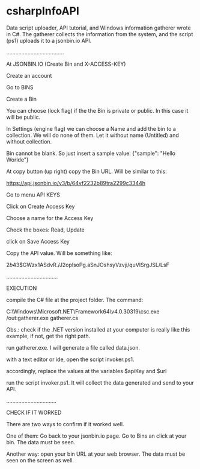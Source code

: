 # csharpInfoAPI
Data script uploader, API tutorial, and Windows information gatherer wrote in C#. The gatherer collects the information from the system, and the script (ps1) uploads it to a jsonbin.io API.

......................................

At JSONBIN.IO (Create Bin and X-ACCESS-KEY)

Create an account

Go to BINS

Create a Bin

You can choose (lock flag) if the the Bin is private or public. In this case it will be public.

In Settings (engine flag) we can choose a Name and add the bin to a collection. We will do none of them. Let it without name (Untitled) and without collection.

Bin cannot be blank. So just insert a sample value:
{"sample": "Hello Worlde"}

At copy button (up right) copy the Bin URL. Will be similar to this:

https://api.jsonbin.io/v3/b/64vf2232b89tra2299c3344h

Go to menu API KEYS

Click on Create Access Key

Choose a name for the Access Key

Check the boxes: Read, Update

click on Save Access Key

Copy the API value. Will be something like:

$2b$43$GWzx1ASdvR./J2oplsoPg.aSnJOshsyVzvji/quVISrgJSL/LsF

..................................

EXECUTION

compile the C# file at the project folder. The command:

C:\Windows\Microsoft.NET\Framework64\v4.0.30319\csc.exe /out:gatherer.exe gatherer.cs

Obs.: check if the .NET version installed at your computer is really like this example, if not, get the right path.

run gatherer.exe. I will generate a file called data.json.

with a text editor or ide, open the script invoker.ps1.

accordingly, replace the values at the variables $apiKey and $url

run the script invoker.ps1. It will collect the data generated and send to your API.

.................................

CHECK IF IT WORKED

There are two ways to confirm if it worked well.

One of them: Go back to your jsonbin.io page. Go to Bins an click at your bin. The data must be seen.

Another way: open your bin URL at your web browser. The data must be seen on the screen as well.
